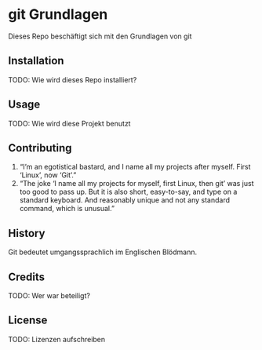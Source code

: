 
# git Grundlagen 


Dieses Repo beschäftigt sich mit den Grundlagen von git  


## Installation


TODO: Wie wird dieses Repo installiert? 


## Usage


TODO: Wie wird diese Projekt benutzt 


## Contributing


1. “I’m an egotistical bastard, and I name all my projects after myself. First ‘Linux’, now ‘Git’.” 
2. “The joke ‘I name all my projects for myself, first Linux, then git’ was just too good to pass up. But it is also short, easy-to-say, and type on a standard keyboard. And reasonably unique and not any standard command, which is unusual.”

## History


Git bedeutet umgangssprachlich im Englischen Blödmann.


## Credits


TODO: Wer war beteiligt? 


## License


TODO: Lizenzen aufschreiben 

